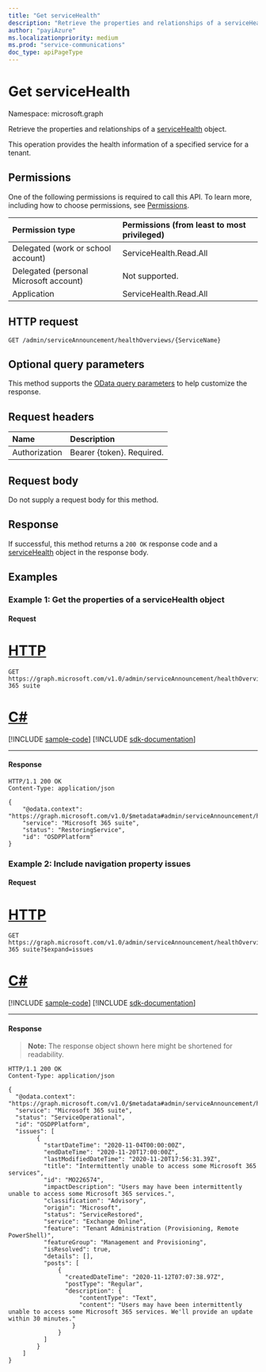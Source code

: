 ```yaml
---
title: "Get serviceHealth"
description: "Retrieve the properties and relationships of a serviceHealth object."
author: "payiAzure"
ms.localizationpriority: medium
ms.prod: "service-communications"
doc_type: apiPageType
---
```


# Get serviceHealth
Namespace: microsoft.graph

Retrieve the properties and relationships of a [serviceHealth](../resources/servicehealth.md) object.

This operation provides the health information of a specified service for a tenant.

## Permissions
One of the following permissions is required to call this API. To learn more, including how to choose permissions, see [Permissions](/graph/permissions-reference).

|Permission type|Permissions (from least to most privileged)|
|:---|:---|
|Delegated (work or school account)|ServiceHealth.Read.All|
|Delegated (personal Microsoft account)|Not supported.|
|Application|ServiceHealth.Read.All|

## HTTP request

<!-- {
  "blockType": "ignored"
}
-->

``` http
GET /admin/serviceAnnouncement/healthOverviews/{ServiceName}
```

## Optional query parameters
This method supports the [OData query parameters](/graph/query-parameters) to help customize the response.

## Request headers
|Name|Description|
|:---|:---|
|Authorization|Bearer {token}. Required.|

## Request body
Do not supply a request body for this method.

## Response

If successful, this method returns a `200 OK` response code and a [serviceHealth](../resources/servicehealth.md) object in the response body.

## Examples

### Example 1: Get the properties of a serviceHealth object

#### Request


# [HTTP](#tab/http)
<!-- {
  "blockType": "request",
  "sampleKeys": ["Microsoft 365 suite"],
  "name": "get_servicehealth"
}
-->

``` http
GET https://graph.microsoft.com/v1.0/admin/serviceAnnouncement/healthOverviews/Microsoft 365 suite
```

# [C#](#tab/csharp)
[!INCLUDE [sample-code](../includes/snippets/csharp/get-servicehealth-csharp-snippets.md)]
[!INCLUDE [sdk-documentation](../includes/snippets/snippets-sdk-documentation-link.md)]

---


#### Response
<!-- {
  "blockType": "response",
  "truncated": true,
  "@odata.type": "microsoft.graph.serviceHealth"
}
-->

``` http
HTTP/1.1 200 OK
Content-Type: application/json

{
    "@odata.context": "https://graph.microsoft.com/v1.0/$metadata#admin/serviceAnnouncement/healthOverviews/$entity",
    "service": "Microsoft 365 suite",
    "status": "RestoringService",
    "id": "OSDPPlatform"
}
```

### Example 2: Include navigation property issues

#### Request


# [HTTP](#tab/http)
<!-- {
  "blockType": "request",
  "sampleKeys": ["Microsoft 365 suite"],
  "name": "get_servicehealth_with_issues"
}
-->

``` http
GET https://graph.microsoft.com/v1.0/admin/serviceAnnouncement/healthOverviews/Microsoft 365 suite?$expand=issues
```

# [C#](#tab/csharp)
[!INCLUDE [sample-code](../includes/snippets/csharp/get-servicehealth-with-issues-csharp-snippets.md)]
[!INCLUDE [sdk-documentation](../includes/snippets/snippets-sdk-documentation-link.md)]

---


#### Response
>**Note:** The response object shown here might be shortened for readability.
<!-- {
  "blockType": "response",
  "truncated": true,
  "@odata.type": "microsoft.graph.serviceHealth"
}
-->

``` http
HTTP/1.1 200 OK
Content-Type: application/json

{
  "@odata.context": "https://graph.microsoft.com/v1.0/$metadata#admin/serviceAnnouncement/healthOverviews(issues())/$entity",
  "service": "Microsoft 365 suite",
  "status": "ServiceOperational",
  "id": "OSDPPlatform",
  "issues": [
        {
          "startDateTime": "2020-11-04T00:00:00Z",
          "endDateTime": "2020-11-20T17:00:00Z",
          "lastModifiedDateTime": "2020-11-20T17:56:31.39Z",
          "title": "Intermittently unable to access some Microsoft 365 services",
          "id": "MO226574",
          "impactDescription": "Users may have been intermittently unable to access some Microsoft 365 services.",
          "classification": "Advisory",
          "origin": "Microsoft",
          "status": "ServiceRestored",
          "service": "Exchange Online",
          "feature": "Tenant Administration (Provisioning, Remote PowerShell)",
          "featureGroup": "Management and Provisioning",
          "isResolved": true,
          "details": [],
          "posts": [
              {
                "createdDateTime": "2020-11-12T07:07:38.97Z",
                "postType": "Regular",
                "description": {
                    "contentType": "Text",
                    "content": "Users may have been intermittently unable to access some Microsoft 365 services. We'll provide an update within 30 minutes."
                  }
              }
          ]
        }
    ]
}
```
